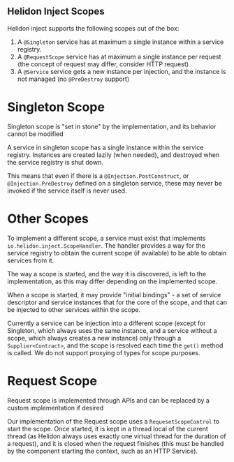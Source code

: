 Helidon Inject Scopes
----

Helidon inject supports the following scopes out of the box:

1. A `@Singleton` service has at maximum a single instance within a service registry.
2. A `@RequestScope` service has at maximum a single instance per request (the concept of request may differ, consider HTTP request)
3. A `@Service` service gets a new instance per injection, and the instance is not managed (no `@PreDestroy` support)

# Singleton Scope

Singleton scope is "set in stone" by the implementation, and its behavior cannot be modified

A service in singleton scope has a single instance within the service registry. Instances are created lazily (when needed), and
destroyed when the service registry is shut down.

This means that even if there is a `@Injection.PostConstruct`, or `@Injection.PreDestroy` defined on a singleton service, these
may never be invoked if the service itself is never used.

# Other Scopes

To implement a different scope, a service must exist that implements `io.helidon.inject.ScopeHandler`. The handler provides
a way for the service registry to obtain the current scope (if available) to be able to obtain services from it.

The way a scope is started, and the way it is discovered, is left to the implementation, as this may differ
depending on the implemented scope.

When a scope is started, it may provide "initial bindings" - a set of service descriptor and service instances that for the
core of the scope, and that can be injected to other services within the scope.

Currently a service can be injection into a different scope (except for Singleton, which always uses the same instance,
and a service without a scope, which always creates a new instance) only through a `Supplier<Contract>`, and the scope
is resolved each time the `get()` method is called.
We do not support proxying of types for scope purposes.

# Request Scope

Request scope is implemented through APIs and can be replaced by a custom implementation if desired

Our implementation of the Request scope uses a `RequesetScopeControl` to start the scope. Once started, it is kept in a thread 
local of the current thread (as Helidon always uses exactly one virtual thread for the duration of a request), and it is closed
when the request finishes (this must be handled by the component starting the context, such as an HTTP Service).